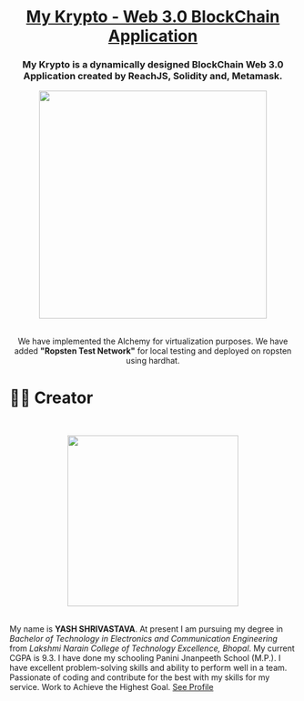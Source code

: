 <a href="[https://mykrypto.online/](https://my-krypto.netlify.app/)" target="_blank"><h1 align="center">My Krypto - Web 3.0 BlockChain Application</h1></a>

<div align="center">
  <h3>My Krypto is a dynamically designed BlockChain Web 3.0 Application created by ReachJS, Solidity and, Metamask.</h3>
  <img src="https://github.com/yashshrivastavaa/MyKrypto/blob/9a36bdc0bcd5d6120810fe9c749d15488eecde43/client/images/Sample%20SS.jpg" height="400">
  <p></br>We have implemented the Alchemy for virtualization purposes. We have added <b>"Ropsten Test Network"</b> for local testing and deployed on ropsten using hardhat.</p>
</div>

# 👨‍🎨 Creator 
&nbsp;&nbsp;&nbsp;&nbsp;&nbsp;&nbsp;&nbsp;&nbsp;&nbsp;&nbsp;&nbsp;&nbsp;&nbsp;&nbsp;&nbsp;&nbsp;&nbsp;&nbsp;&nbsp;&nbsp;&nbsp;&nbsp;&nbsp;&nbsp;&nbsp;&nbsp;&nbsp;&nbsp;&nbsp;&nbsp;&nbsp;&nbsp;&nbsp;&nbsp;&nbsp;
<div align= "center"><img src="https://github.com/yashshrivastavaa/Mask-Detection-Security/blob/main/Project%20Documentation/Contributers/My%20Image.jpg" width="300" height="300"/>
</div> 
</br>

My name is **YASH SHRIVASTAVA**. At present I am pursuing my degree in *Bachelor of Technology in Electronics and Communication Engineering* from *Lakshmi Narain College of Technology Excellence, Bhopal*. My current CGPA is 9.3. I have done my schooling Panini Jnanpeeth School (M.P.). I have excellent problem-solving skills and ability to perform well in a team. Passionate of coding and contribute for the best with my skills for my service. Work to Achieve the Highest Goal. [See Profile](https://www.linkedin.com/in/yash-shrivastava-a116a81b3/) 
